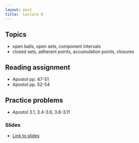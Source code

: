 ```yaml
---
layout: post
title:  Lecture 9
---
```


## Topics

* open balls, open sets, component intervals
* closed sets, adherent points, accumulation points, closures

## Reading assignment
* Apostol pp. 47-51
* Apostol pp. 52-54

## Practice problems
* Apostol 3.1, 3.4-3.6, 3.8-3.11

### Slides

* [Link to slides](http://wcasper.github.io/math350fall2024/slides/lec09/lec09.pdf)

